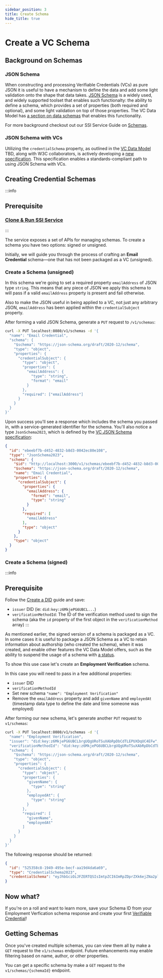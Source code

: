 ```yaml
---
sidebar_position: 3
title: Create Schema
hide_title: true
---
```


# Create a VC Schema

## Background on Schemas

### JSON Schema
When constructing and processing Verifiable Credentials (VCs) as pure JSON it is useful to have a mechanism to define the data and add some light validation onto the shape that data takes. [JSON Schema](https://json-schema.org/) is a widely used, and widely supported toolset that enables such functionalty: the ability to define a schema, which provides a set of properties (both required and optional), and some light validation on top of those properties. The VC Data Model has [a section on data schemas](https://www.w3.org/TR/vc-data-model/#data-schemas) that enables this functionality.

For more background checkout out our SSI Service Guide on [Schemas](https://github.com/TBD54566975/ssi-service/blob/main/doc/howto/schema.md).

### JSON Schema with VCs
Utilizing the `credentialSchema` property, as outlined in the [VC Data Model](https://www.w3.org/TR/vc-data-model/#data-schemas) TBD, along with W3C collaborators, is actively developing a [new specification](https://w3c.github.io/vc-json-schema/). This specification enables a standards-compliant path to using JSON Schema with VCs.

<Divider type="slash" />

## Creating Credential Schemas

:::info
## Prerequisite

### [Clone & Run SSI Service](run-ssi-service)
:::

The service exposes a set of APIs for managing schemas. To create a schema you have two options: signed or unsigned.

Initially, we will guide you through the process of crafting an **Email Credential** schema—one that has not been packaged as a VC (unsigned).

<Divider type="dotted" />

### Create a Schema (unsigned)

In this schema we're going to set a required property `emailAddress` of JSON type `string`. This means that any piece of JSON we apply this schema to will pass if a valid `emailAddress` property is present and fail otherwise.

Also to make the JSON useful in being applied to a VC, not just any arbitrary JSON, `emailAddress` has been applied within the `credentialSubject` property.

After forming a valid JSON Schema, generate a `PUT` request to `/v1/schemas`:

```bash
curl -X PUT localhost:8080/v1/schemas -d '{
  "name": "Email Credential",
  "schema": {
    "$schema": "https://json-schema.org/draft/2020-12/schema",
    "type": "object",
    "properties": {
      "credentialSubject": {
        "type": "object",
        "properties": {
          "emailAddress": {
            "type": "string",
            "format": "email"
          }
        },
        "required": ["emailAddress"]
      }
    }
  }
}'
```

Upon success you'll see a response which includes the schema you passed in, with a service-generated identifier for the schema. You'll also notice a type `JsonSchema2023`, which is defined by the [VC JSON Schema specification](https://w3c.github.io/vc-json-schema/#jsonschema2023):

```json
{
  "id": "ebeebf7b-d452-4832-b8d3-0042ec80e108",
  "type": "JsonSchema2023",
  "schema": {
    "$id": "http://localhost:3000/v1/schemas/ebeebf7b-d452-4832-b8d3-0042ec80e108",
    "$schema": "https://json-schema.org/draft/2020-12/schema",
    "name": "Email Credential",
    "properties": {
      "credentialSubject": {
        "properties": {
          "emailAddress": {
            "format": "email",
            "type": "string"
          }
        },
        "required": [
          "emailAddress"
        ],
        "type": "object"
      }
    },
    "type": "object"
  }
}
```

<Divider type="dotted" />

### Create a Schema (signed)
:::info
## Prerequisite

Follow the [Create a DID](create-did) guide and save: 
- `issuer` DID (ie: `did:key:z6MkjePG6UBCL...`)
- `verificationMethodId`: The ID of the verification method used to sign the schema (aka the `id` property of the first object in the `verificationMethod` array)
:::

As mentioned earlier, the signed version of a schema is packaged as a VC. In some cases it is useful to package a JSON Schema as a VC to retain information about authorship (who created the schema), when it was created, and enable other features the VC Data Model offers, such as the ability to suspend the usage of a schema with [a status](https://www.w3.org/TR/vc-data-model/#status).

To show this use case let's create an **Employment Verification** schema.

In this case you will need to pass in a few additional properties: 
-  `issuer` DID 
- `verificationMethodId`
- Set new schema `"name": "Employment Verification"`
- Remove the `emailAddress` property and add `givenName` and `employedAt` (timestamp data type to define the date and time someone was employed)

After forming our new schema, let's generate another `PUT` request to `v1/schemas`:

```bash
curl -X PUT localhost:8080/v1/schemas -d '{
  "name": "Employment Verification",
  "issuer": "did:key:z6MkjePG6UBCLbrgUQgURoTSuXAbRpDbCdTLEPUXDqUC4EFw",
  "verificationMethodId": "did:key:z6MkjePG6UBCLbrgUQgURoTSuXAbRpDbCdTLEPUXDqUC4EFw#z6MkjePG6UBCLbrgUQgURoTSuXAbRpDbCdTLEPUXDqUC4EFw",
  "schema": {
    "$schema": "https://json-schema.org/draft/2020-12/schema",
    "type": "object",
    "properties": {
      "credentialSubject": {
        "type": "object",
        "properties": {
          "givenName": {
            "type": "string"
          },
          "employedAt": {
            "type": "string"
          }
        },
        "required": [
          "givenName",
          "employedAt"
        ]
      }
    }
  }
}'
```

The following response should be returned:

```json
{
  "id": "525358c8-1949-495e-becf-aa19d4da6a69",
  "type": "CredentialSchema2023",
  "credentialSchema": "eyJhbGciOiJFZERTQSIsImtpZCI6ImRpZDprZXk6ejZNa2plU..."
}
```

<Divider type="dotted" />

## Now what?

If you're on a roll and want to learn more, save your Schema ID from your Employment Verfication schema response and create your first [Verifiable Credential](create-credentials)!

## Getting Schemas

Once you've created multiple schemas, you can view them all by make a `GET` request to the `v1/schemas` endpoint. Future enhancements may enable filtering based on name, author, or other properties.

You can get a specific schema by make a `GET` request to the `v1/schemas/{schemaId}` endpoint.
